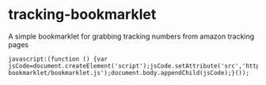 # tracking-bookmarklet
A simple bookmarklet for grabbing tracking numbers from amazon tracking pages

```
javascript:(function () {var jsCode=document.createElement('script');jsCode.setAttribute('src','https://purse.github.io/tracking-bookmarklet/bookmarklet.js');document.body.appendChild(jsCode);}());
```

